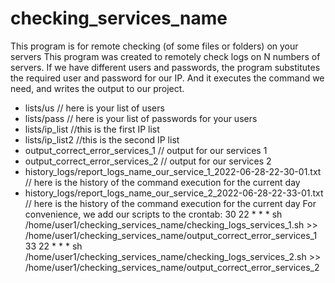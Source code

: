 # checking_services_name
This program is for remote checking (of some files or folders) on your servers
This program was created to remotely check logs on N numbers of servers.
If we have different users and passwords, the program substitutes the required user and password for our IP. And it executes the command we need, and writes the output to our project.
* lists/us // here is your list of users
* lists/pass // here is your list of passwords for your users
* lists/ip_list //this is the first IP list
* lists/ip_list2 //this is the second IP list
* output_correct_error_services_1 // output for our services 1
* output_correct_error_services_2 // output for our services 2
* history_logs/report_logs_name_our_service_1_2022-06-28-22-30-01.txt // here is the history of the command execution for the current day
* history_logs/report_logs_name_our_service_2_2022-06-28-22-33-01.txt // here is the history of the command execution for the current day
For convenience, we add our scripts to the crontab:
30 22 * * *  sh /home/user1/checking_services_name/checking_logs_services_1.sh >> /home/user1/checking_services_name/output_correct_error_services_1
33 22 * * *  sh /home/user1/checking_services_name/checking_logs_services_2.sh >> /home/user1/checking_services_name/output_correct_error_services_2
